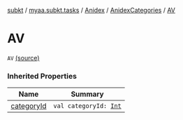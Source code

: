 [subkt](../../../index.md) / [myaa.subkt.tasks](../../index.md) / [Anidex](../index.md) / [AnidexCategories](index.md) / [AV](./-a-v.md)

# AV

`AV` [(source)](https://github.com/Myaamori/SubKt/blob/master/src/main/kotlin/myaa/subkt/tasks/tasks.kt#L1037)

### Inherited Properties

| Name | Summary |
|---|---|
| [categoryId](category-id.md) | `val categoryId: `[`Int`](https://kotlinlang.org/api/latest/jvm/stdlib/kotlin/-int/index.html) |
